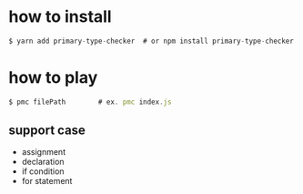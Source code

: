 # how to install

```js
$ yarn add primary-type-checker  # or npm install primary-type-checker
```

# how to play

```js
$ pmc filePath        # ex. pmc index.js
```

## support case

- assignment
- declaration
- if condition
- for statement
